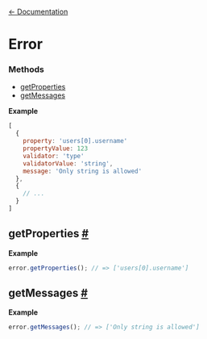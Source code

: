 [← Documentation](https://github.com/Baggz/Amanda/tree/master/docs/README.md)

<a name="error"></a>
# Error

### Methods

* [getProperties](#getProperties)
* [getMessages](#getMessages)

**Example**

```javascript
[
  {
    property: 'users[0].username'
    propertyValue: 123
    validator: 'type'
    validatorValue: 'string',
    message: 'Only string is allowed'
  },
  {
    // ...
  }
]
```

<a name="getProperties"></a>
## getProperties [#](#getProperties)

**Example**

```javascript
error.getProperties(); // => ['users[0].username']
```

<a name="getMessages"></a>
## getMessages [#](#getMessages)

**Example**

```javascript
error.getMessages(); // => ['Only string is allowed']
```
